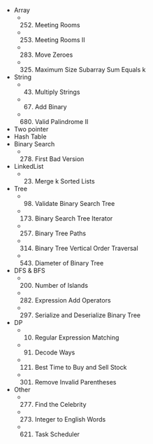 - Array
    - 252. Meeting Rooms
    - 253. Meeting Rooms II
    - 283. Move Zeroes
    - 325. Maximum Size Subarray Sum Equals k
- String
    - 43. Multiply Strings
    - 67. Add Binary
    - 680. Valid Palindrome II
- Two pointer
- Hash Table
- Binary Search
    - 278. First Bad Version
- LinkedList
    - 23. Merge k Sorted Lists
- Tree
    - 98. Validate Binary Search Tree
    - 173. Binary Search Tree Iterator
    - 257. Binary Tree Paths
    - 314. Binary Tree Vertical Order Traversal 
    - 543. Diameter of Binary Tree
- DFS & BFS
    - 200. Number of Islands
    - 282. Expression Add Operators
    - 297. Serialize and Deserialize Binary Tree
- DP
    - 10. Regular Expression Matching
    - 91. Decode Ways
    - 121. Best Time to Buy and Sell Stock
    - 301. Remove Invalid Parentheses
- Other
    - 277. Find the Celebrity 
    - 273. Integer to English Words
    - 621. Task Scheduler